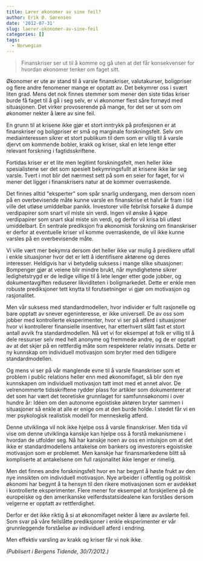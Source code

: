 ```yaml
---
title: Lærer økonomer av sine feil?
author: Erik Ø. Sørensen
date: '2012-07-31'
slug: laerer-okonomer-av-sine-feil
categories: []
tags:
  - Norwegian
---
```


> Finanskriser ser ut til å komme og gå uten at 
> det får konsekvenser for hvordan økonomer tenker om faget sitt.



Økonomer er ute av stand til å varsle finanskriser, valutakurser, boligpriser og flere andre fenomener mange er opptatt av. Det bekymrer oss i svært liten grad. Mens det nok finnes stemmer som mener den siste tidas kriser burde få faget til å gå i seg selv, er vi økonomer flest såre fornøyd med situasjonen. Det virker provoserende på mange, for det ser ut som om økonomer nekter å lære av sine feil.





En grunn til at krisene ikke gjør et stort inntrykk på profesjonen er at finanskriser og boligpriser er små og marginale forskningsfelt. Selv om mediainteressen sikrer et stort publikum til dem som er villig til å varsle djervt om kommende bobler, krakk og kriser, skal en lete lenge etter relevant forskning i fagtidsskriftene.





Fortidas kriser er et lite men legitimt forskningsfelt, men heller ikke spesialistene ser det som spesielt bekymringsfullt at krisene ikke lar seg varsle. Tvert i mot blir det nærmest sett på som en seier for faget, for vi mener det ligger i finanskrisers natur at de kommer overraskende.





Det finnes alltid "eksperter" som spår snarlig undergang, men dersom noen på en overbevisende måte kunne varsle en finanskrise et halvt år fram i tid ville det utløse umiddelbar panikk. Investorer ville febrilsk forsøke å dumpe verdipapirer som snart vil miste sin verdi. Ingen vil ønske å kjøpe verdipapirer som snart skal miste sin verdi, og derfor vil krisa bli utløst umiddelbart. En sentrale prediksjon fra økonomisk forskning om finanskriser er derfor at eventuelle kriser vil komme overraskende, de vil ikke kunne varsles på en overbevisende måte.





Vi ville vært mer bekymra dersom det heller ikke var mulig å predikere utfall i enkle situasjoner hvor det er lett å identifisere aktørene og deres interesser. Heldigvis har vi betydelig suksess i mange slike situasjoner: Bompenger gjør at veiene blir mindre brukt, når myndighetene sikrer ledighetstrygd er de ledige villige til å lete lenger etter gode jobber, og dokumentavgiften reduserer likviditeten i boligmarkedet. Dette er enkle men robuste prediksjoner tett knytta til forutsetninger vi gjør om motivasjon og rasjonalitet.





Men vår suksess med standardmodellen, hvor individer er fullt rasjonelle og bare opptatt av snever egeninteresse, er ikke universell. De av oss som jobber med kontrollerte eksperimenter, hvor vi ser på atferd i situasjoner hvor vi kontrollerer finansielle insentiver, har etterhvert slått fast et stort antall avvik fra standardmodellen. Nå vet vi for eksempel at folk er villig til å dele ressurser selv med helt anonyme og fremmede andre, og de er opptatt av at det skjer på en rettferdig måte som respekterer relativ innsats. Dette er ny kunnskap om individuell motivasjon som bryter med den tidligere standardmodellen.


Og mens vi ser på vår manglende evne til å varsle finanskriser som et problem i public relations heller enn med økonomifaget, så blir den nye kunnskapen om individuell motivasjon tatt imot med et annet alvor. De velrenommerte tidsskriftene rydder plass for artikler som dokumenterer at det som har vært det teoretiske grunnlaget for samfunnsøkonomi i over hundre år: Idéen om den autonome egoistiske aktøren bryter sammen i situasjoner så enkle at alle er enige om at den burde holde. I stedet får vi en mer psykologisk realistisk modell for menneskelig atferd.





Denne utviklinga vil nok ikke hjelpe oss å varsle finanskriser. Men tida vil vise om denne utviklinga kanskje kan hjelpe oss å forstå mekanismene i hvordan de utfolder seg. Nå har kanskje noen av oss en intuisjon om at det ikke er standardmodellens antakelse om bankers og investorers egoistiske motivasjon som er problemet. Men kanskje har finansmarkedene blitt så kompliserte at antakelsene om full rasjonalitet ikke lenger er rimelig.





Men det finnes andre forskningsfelt hvor en har begynt å høste frukt av den nye innsikten om individuell motivasjon. Nye arbeider i offentlig og politisk økonomi har begynt å ta hensyn til den rikere motivasjonen som er avdekket i kontrollerte eksperimenter. Flere mener for eksempel at forskjellene på de europeiske og den amerikanske velferdsstatsidealene kan forståes dersom velgerne er opptatt av rettferdighet.





Derfor er det ikke riktig å si at økonomifaget nekter å lære av avslørte feil. Som svar på våre feilslåtte prediksjoner i enkle eksperimenter er vår grunnleggende forståelse av individuell atferd i endring.





Men effektiv varsling av krakk og kriser får vi nok ikke.  




  



*(Publisert i Bergens Tidende, 30/7/2012.)*

